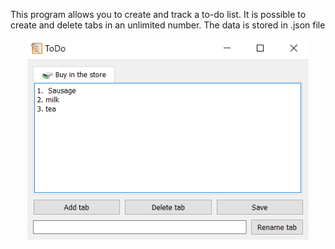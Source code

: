 This program allows you to create and track a to-do list. It is possible to create 
and delete tabs in an unlimited number. The data is stored in .json file

<p align="center">
  <img src="https://github.com/zorokonStepan/PyQt/raw/main/to_do/images/ToDoScn.png" width="450" title="ToDo">
</p>
